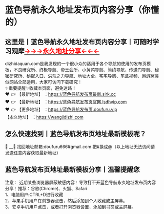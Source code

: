 #  蓝色导航永久地址发布页内容分享（你懂的）
## 这里是丨**蓝色导航永久地址发布页内容分享**丨可随时学习观摩<a href="https://dizhidaquan.com" target="_blank" class="modalbtn text-blue nmB4hteGKB 3Xyk5Zcf_s" id="loginbox"><font size="" color="#ff0000"><strong>→→→永久地址分享←←←</strong></font></a>
dizhidaquan.com是我发现的一个很小众的适用于各个导航的使用的发布页模板，不良研究所、终极导航、帝王会所、小黄鸭导航、简约导航、传送门导航、秘密研究所、秘密入口、洪荒之力导航、地址大全、宅宅导航、笔盒视频、蝌蚪窝类似网站全部适用，大家可访问下载研究！
<br>✨重要提醒✨收藏本页面，避免迷路！<br>
❤️ 👉 【最新地址】 ：https://蓝色导航发布页最新.sirk.cc<br>
❤️ 👉 【最新地址】 ：https://蓝色导航发布页官网.lsdhvip.com<br>
❤️ 👉 【更多地址】 ：https://蓝色导航发布页.doufuru.vip<br>
【永久地址】 ：https://wangjidizhi.com<br>
## 怎么快速找到丨**蓝色导航发布页地址最新模板**呢？
:e-mail: __📧 找回地址邮箱:doufuru666#gmail.com 把#换成@（以上地址无法访问请发送任意内容获取最新地址）
## 蓝色导航发布页地址最新模板分享**丨温馨提醒您**
注意： 近期某些浏览器屏蔽敏感内容！导致打不开蓝色导航永久地址发布页内容分享！推荐：谷歌(Chrome)、火狐、Safari<br>
1、电脑用户:CTRL+D进行收藏<br>
2、苹果手机用户在浏览器点击，然后添加到个人收藏或主屏幕。<br>
3、安卓手机用户点击，或者打开浏览器设置，添加到书签或主屏幕。
